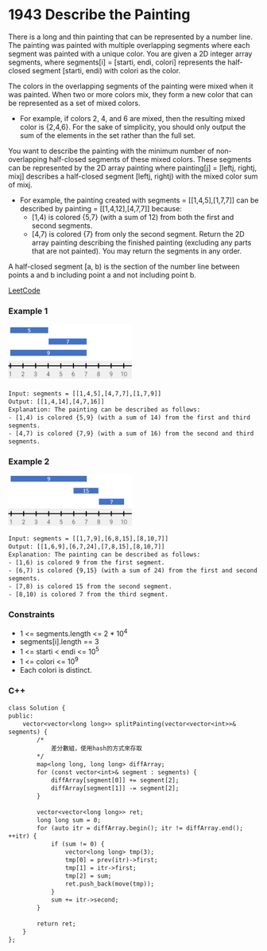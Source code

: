 # 1943 Describe the Painting

There is a long and thin painting that can be represented by a number line. The painting was painted with multiple overlapping segments where each segment was painted with a unique color. You are given a 2D integer array segments, where segments[i] = [starti, endi, colori] represents the half-closed segment [starti, endi) with colori as the color.

The colors in the overlapping segments of the painting were mixed when it was painted. When two or more colors mix, they form a new color that can be represented as a set of mixed colors.

* For example, if colors 2, 4, and 6 are mixed, then the resulting mixed color is {2,4,6}.
For the sake of simplicity, you should only output the sum of the elements in the set rather than the full set.

You want to describe the painting with the minimum number of non-overlapping half-closed segments of these mixed colors. These segments can be represented by the 2D array painting where painting[j] = [leftj, rightj, mixj] describes a half-closed segment [leftj, rightj) with the mixed color sum of mixj.

* For example, the painting created with segments = [[1,4,5],[1,7,7]] can be described by painting = [[1,4,12],[4,7,7]] because:
    * [1,4) is colored {5,7} (with a sum of 12) from both the first and second segments.
    * [4,7) is colored {7} from only the second segment.
Return the 2D array painting describing the finished painting (excluding any parts that are not painted). You may return the segments in any order.

A half-closed segment [a, b) is the section of the number line between points a and b including point a and not including point b.
 

[LeetCode](https://leetcode.cn/problems/describe-the-painting/)

### Example 1

<img src="img/1943_1.png" width = "250"/>

```
Input: segments = [[1,4,5],[4,7,7],[1,7,9]]
Output: [[1,4,14],[4,7,16]]
Explanation: The painting can be described as follows:
- [1,4) is colored {5,9} (with a sum of 14) from the first and third segments.
- [4,7) is colored {7,9} (with a sum of 16) from the second and third segments.
```

### Example 2

<img src="img/1943_2.png" width = "250"/>

```
Input: segments = [[1,7,9],[6,8,15],[8,10,7]]
Output: [[1,6,9],[6,7,24],[7,8,15],[8,10,7]]
Explanation: The painting can be described as follows:
- [1,6) is colored 9 from the first segment.
- [6,7) is colored {9,15} (with a sum of 24) from the first and second segments.
- [7,8) is colored 15 from the second segment.
- [8,10) is colored 7 from the third segment.
```

 

### Constraints

* 1 <= segments.length <= 2 * 10<sup>4</sup>
* segments[i].length == 3
* 1 <= starti < endi <= 10<sup>5</sup>
* 1 <= colori <= 10<sup>9</sup>
* Each colori is distinct.


### C++ 

```
class Solution {
public:
    vector<vector<long long>> splitPainting(vector<vector<int>>& segments) {
        /*
            差分數組，使用hash的方式來存取
        */
        map<long long, long long> diffArray;
        for (const vector<int>& segment : segments) {
            diffArray[segment[0]] += segment[2];
            diffArray[segment[1]] -= segment[2];
        }

        vector<vector<long long>> ret;
        long long sum = 0;
        for (auto itr = diffArray.begin(); itr != diffArray.end(); ++itr) {
            if (sum != 0) {
                vector<long long> tmp(3);
                tmp[0] = prev(itr)->first;
                tmp[1] = itr->first;
                tmp[2] = sum;
                ret.push_back(move(tmp));
            }
            sum += itr->second;
        }

        return ret;
    }
};
```